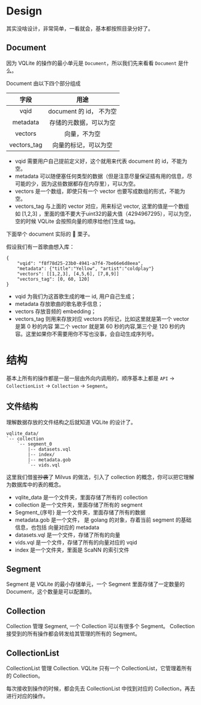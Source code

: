 # Design

其实没啥设计，非常简单，一看就会，基本都按照目录分好了。


## Document

因为 VQLite 的操作的最小单元是 `Document`，所以我们先来看看 `Document` 是什么。

Document 由以下四个部分组成

|     字段      |         用途         |
|:-----------:|:------------------:|
|    vqid     | document 的 id， 不为空 |
|  metadata   |    存储的元数据，可以为空     |
|   vectors   |       向量，不为空       |
| vectors_tag |     向量的标记，可以为空     |

* vqid 需要用户自己提前定义好，这个就用来代表 document 的 id，不能为空。
* metadata 可以随便塞任何类型的数据（但是注意尽量保证插有用的信息，尽可能的少，因为这些数据都存在内存里），可以为空。
* vectors 是一个数组，即使只有一个 vector 也要写成数组的形式，不能为空。
* vectors_tag 与上面的 vector 对应，用来标记 vector, 这里的值是一个数组 如 [1,2,3]
  ，里面的值不要大于uint32的最大值（4294967295），可以为空，空的时候 VQLite 会按照向量的顺序给他们生成 tag。

下面举个 document 实际的 🌰 栗子。

假设我们有一首歌曲想入库：

```
{
    "vqid": "f8f78d25-23b0-4941-a7f4-7be66e6d8eea",
    "metadata": {"title":"Yellow", "artist":"coldplay"}
    "vectors": [[1,2,3], [4,5,6], [7,8,9]]
    "vectors_tag": [0, 60, 120]  
}
```

- vqid 为我们为这首歌生成的唯一 id, 用户自己生成；
- metadata 存放歌曲的歌名歌手信息；
- vectors 存放音频的 embedding；
- vectors_tag 则用来存放对应 vectors 的标记，比如这里就是第一个 vector 是第 0 秒的内容 第二个 vector 就是第 60 秒的内容,第三个是
  120 秒的内容。这里如果你不需要用你不写也没事，会自动生成序列号。

# 结构

基本上所有的操作都是一层一层由外向内调用的，顺序基本上都是 `API` -> `CollectionList` -> `Collection` -> `Segment`。

## 文件结构

理解数据存放的文件结构之后就知道 VQLite 的设计了。

```
vqlite_data/
`-- collection
    `-- segment_0
        |-- datasets.vql
        |-- index/
        |-- metadata.gob
        `-- vids.vql
```

这里我们借鉴~~抄袭~~了 Milvus 的做法，引入了 collection 的概念，你可以把它理解为数据库中的表的概念。

- vqlite_data 是一个文件夹，里面存储了所有的 collection
- collection 是一个文件夹，里面存储了所有的 segment
- Segment_{序号} 是一个文件夹，里面存储了所有的数据
- metadata.gob 是一个文件， 是 golang 的对象，存着当前 segment 的基础信息，也包括 向量对应的 metadata
- datasets.vql 是一个文件，存储了所有的向量
- vids.vql 是一个文件，存储了所有的向量对应的 vqid
- index 是一个文件夹，里面是 ScaNN 的索引文件


## Segment

Segment 是 VQLite 的最小存储单元，一个 Segment 里面存储了一定数量的 Document，这个数量是可以配置的。

## Collection

Collection 管理 Segment, 一个 Collection 可以有很多个 Segment。
Collection 接受到的所有操作都会转发给其管理的所有的 Segment。


## CollectionList

CollectionList 管理 Collection. VQLite 只有一个 CollectionList，它管理着所有的 Collection。

每次接收到操作的时候，都会先去 CollectionList 中找到对应的 Collection，再去进行对应的操作。

